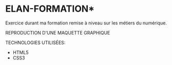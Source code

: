 # ELAN-FORMATION*
Exercice durant ma formation remise à niveau sur les métiers du numérique.

REPRODUCTION D'UNE MAQUETTE GRAPHIQUE

TECHNOLOGIES UTILISÉES:

* HTML5
* CSS3

 
